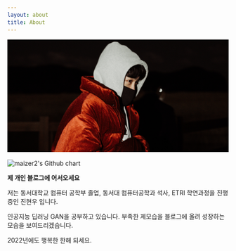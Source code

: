 ```yaml
---
layout: about
title: About
---
```



![](https://raw.githubusercontent.com/maizer2/gitblog_img/master/img/About/1639926707659.jpg)

<img src="http://ghchart.rshah.org/8a2be2/maizer2" alt="maizer2's Github chart" />

<b align = center>제 개인 블로그에 어서오세요</b>

저는 동서대학교 컴퓨터 공학부 졸업, 동서대 컴퓨터공학과 석사, ETRI 학연과정을 진행중인 진현우 입니다.

인공지능 딥러닝 GAN을 공부하고 있습니다. 부족한 제모습을 블로그에 올려 성장하는 모습을 보여드리겠습니다.

2022년에도 행복한 한해 되세요.
